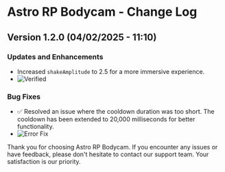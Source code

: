 # Astro RP Bodycam - Change Log

## Version 1.2.0 (04/02/2025 - 11:10)

### Updates and Enhancements
- Increased `shakeAmplitude` to 2.5 for a more immersive experience.
- ![Verified](https://img.shields.io/badge/Verified-Yes-success.svg)

### Bug Fixes
- :white_check_mark: Resolved an issue where the cooldown duration was too short. The cooldown has been extended to 20,000 milliseconds for better functionality.
- ![Error Fix](https://img.shields.io/badge/Error_Fix-Yes-danger.svg)

Thank you for choosing Astro RP Bodycam. If you encounter any issues or have feedback, please don't hesitate to contact our support team. Your satisfaction is our priority.
